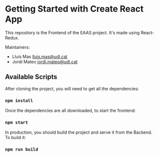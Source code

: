 # Getting Started with Create React App

This repository is the Frontend of the EAAS project. It's made using React-Redux.

Maintainers: 
- Lluís Mas lluis.mas@udl.cat
- Jordi Mateo jordi.mateo@udl.cat
 

## Available Scripts

After cloning the project, you will need to get all the dependencies:

### `npm install`

Once the dependencies are all downloaded, to start the frontend:

### `npm start`

In production, you should build the project and serve it from the Backend. To build it: 

### `npm run build`
